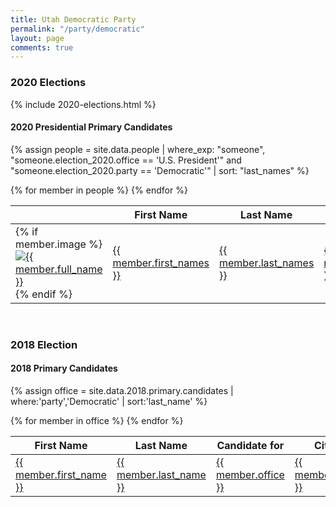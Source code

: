 ```yaml
---
title: Utah Democratic Party
permalink: "/party/democratic"
layout: page
comments: true
---
```


### 2020 Elections

{% include 2020-elections.html %}

#### 2020 Presidential Primary Candidates

{% assign people = site.data.people | where_exp: "someone", "someone.election_2020.office == 'U.S. President'" and "someone.election_2020.party == 'Democratic'" | sort: "last_names" %}

<table>
<thead>
  <th></th>
  <th>First Name</th>
  <th>Last Name</th>
  <th>Candidate for</th>
  <th>Party</th>
</thead>
<tbody>
{% for member in people  %}
  <tr>
    <td>
      {% if member.image %}
      <a href="{{ site.url }}/people/{{ member.id }}">
        <img class="table-image" src="{{ member.image }}" alt="{{ member.full_name }}">
      </a>
      {% endif %}
    </td>
    <td><a href="{{ site.url }}/people/{{ member.id }}">{{ member.first_names }}</a></td>
    <td><a href="{{ site.url }}/people/{{ member.id }}">{{ member.last_names }}</a></td>
    <td><a href="{{ site.url }}/office/{{ member.election_2020.office | downcase | replace: ' ','-' | replace: '.','' }}">{{ member.election_2020.office }}</a></td>
    <td><a href="{{ site.url }}/party/{{ member.election_2020.party | downcase | replace: ' ','-' | replace: '.','' }}">{{ member.election_2020.party }}</a></td>
  </tr>
{% endfor %}
</tbody>
</table>
<br>

### 2018 Election

#### 2018 Primary Candidates
{% assign office = site.data.2018.primary.candidates | where:'party','Democratic' | sort:'last_name' %}
<table>
<thead>
  <th>First Name</th>
  <th>Last Name</th>
  <th>Candidate for</th>
  <th>City</th>
  <th>County</th>
</thead>
<tbody>
{% for member in office  %}
  <tr>
    <td><a href="{{ site.url }}/people/{{ member.id }}">{{ member.first_name }}</a></td>
    <td><a href="{{ site.url }}/people/{{ member.id }}">{{ member.last_name }}</a></td>
    <td><a href="{{ site.url }}/office/{{ member.office | downcase | replace: ' ','-' | replace: '.','' | replace: '(','' | replace: ')','' }}">{{ member.office }}</a></td>
    <td><a href="{{ site.url }}/places/{{ member.county | downcase | replace: ' ','-' }}/{{ member.city | downcase | replace: ' ','-' }}">{{ member.city }}</a></td>
    <td><a href="{{ site.url }}/places/{{ member.county | downcase | replace: ' ','-' }}">{{ member.county }}</a></td>
  </tr>
{% endfor %}
</tbody>
</table>